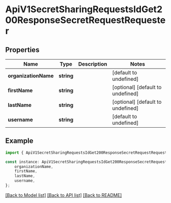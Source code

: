 # ApiV1SecretSharingRequestsIdGet200ResponseSecretRequestRequester


## Properties

Name | Type | Description | Notes
------------ | ------------- | ------------- | -------------
**organizationName** | **string** |  | [default to undefined]
**firstName** | **string** |  | [optional] [default to undefined]
**lastName** | **string** |  | [optional] [default to undefined]
**username** | **string** |  | [default to undefined]

## Example

```typescript
import { ApiV1SecretSharingRequestsIdGet200ResponseSecretRequestRequester } from './api';

const instance: ApiV1SecretSharingRequestsIdGet200ResponseSecretRequestRequester = {
    organizationName,
    firstName,
    lastName,
    username,
};
```

[[Back to Model list]](../README.md#documentation-for-models) [[Back to API list]](../README.md#documentation-for-api-endpoints) [[Back to README]](../README.md)
